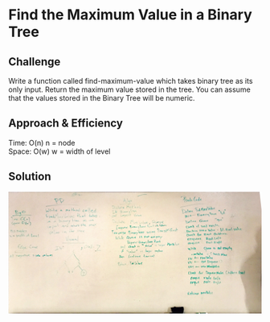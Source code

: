 # Find the Maximum Value in a Binary Tree

## Challenge
Write a function called find-maximum-value which takes binary tree as its only input. Return the maximum value stored in the tree. You can assume that the values stored in the Binary Tree will be numeric.

## Approach & Efficiency
Time: O(n) n = node</br>
Space: O(w) w = width of level </br>

## Solution
![](Assets/FindMaxValue.jpeg)
